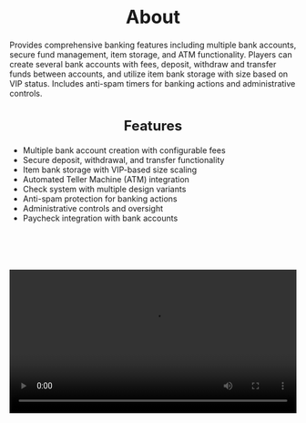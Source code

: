 <h1 style="text-align:center; font-size:2rem; font-weight:bold;">About</h1>

Provides comprehensive banking features including multiple bank accounts, secure fund management, item storage, and ATM functionality. Players can create several bank accounts with fees, deposit, withdraw and transfer funds between accounts, and utilize item bank storage with size based on VIP status. Includes anti-spam timers for banking actions and administrative controls.

<h2 style="text-align:center; font-size:1.5rem; font-weight:bold;">Features</h2>

- Multiple bank account creation with configurable fees
- Secure deposit, withdrawal, and transfer functionality
- Item bank storage with VIP-based size scaling
- Automated Teller Machine (ATM) integration
- Check system with multiple design variants
- Anti-spam protection for banking actions
- Administrative controls and oversight
- Paycheck integration with bank accounts

<br><br>

<p align="center">
  <video width="900" style="max-width:100%; margin-bottom: 40px; margin-top: 20px;" controls>
    <source src="https://github.com/bleonheart/bleonheart.github.io/raw/refs/heads/main/docs/assets/banking.mp4" type="video/mp4">
    Your browser does not support the video tag.
  </video>
</p>

<br><br>